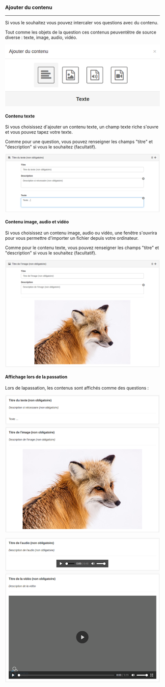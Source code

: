### Ajouter du contenu

---

Si vous le souhaitez vous pouvez intercaler vos questions avec du contenu.

Tout comme les objets de la question ces contenus peuventêtre de source diverse : texte, image, audio, vidéo.

![](/fr/resources/quiz/images/quiz-fig13.png)

#### Contenu texte

Si vous choisissez d'ajouter un contenu texte, un champ texte riche s'ouvre et vous pouvez tapez votre texte.

Comme pour une question, vous pouvez renseigner les champs "titre" et "description" si vous le souhaitez \(facultatif\).

![](/fr/resources/quiz/images/quiz-fig27.png)

#### Contenu image, audio et vidéo

Si vous choisissez un contenu image, audio ou vidéo, une fenêtre s'ouvrira pour vous permettre d'importer un fichier depuis votre ordinateur.

Comme pour le contenu texte, vous pouvez renseigner les champs "titre" et "description" si vous le souhaitez \(facultatif\).

![](/fr/resources/quiz/images/quiz-fig28.png)

#### Affichage lors de la passation

Lors de lapassation, les contenus sont affichés comme des questions :

![](/fr/resources/quiz/images/quiz-fig31.png)

![](/fr/resources/quiz/images/quiz-fig32.png)

